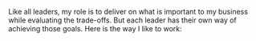 Like all leaders, my role is to deliver on what is important to my business while evaluating the trade-offs. But each leader has their own way of achieving those goals. Here is the way I like to work: